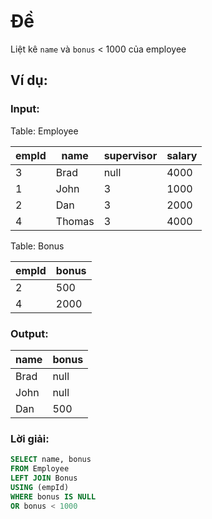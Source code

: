 # Đề

Liệt kê `name` và `bonus` < 1000 của employee

## Ví dụ:

### Input:

Table: Employee

| empId | name   | supervisor | salary |
| ----- | ------ | ---------- | ------ |
| 3     | Brad   | null       | 4000   |
| 1     | John   | 3          | 1000   |
| 2     | Dan    | 3          | 2000   |
| 4     | Thomas | 3          | 4000   |

Table: Bonus

| empId | bonus |
| ----- | ----- |
| 2     | 500   |
| 4     | 2000  |

### Output:

| name | bonus |
| ---- | ----- |
| Brad | null  |
| John | null  |
| Dan  | 500   |

### Lời giải:

```sql
SELECT name, bonus
FROM Employee
LEFT JOIN Bonus
USING (empId)
WHERE bonus IS NULL
OR bonus < 1000
```

